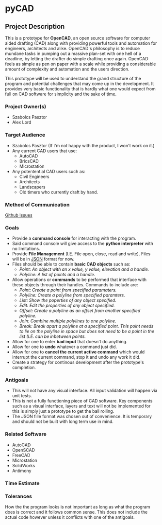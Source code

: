 # pyCAD

## Project Description
This is a prototype for **OpenCAD**, an open source software for computer aided drafting (CAD) along with providing powerful tools and automation for engineers, architects and alike. OpenCAD's philosophy is to reduce mundane tasks in pumping out a massive plan-set with one hell of a deadline, by letting the drafter do simple drafting once again. OpenCAD feels as simple as pen on paper with a scale while providing a considerable amount of complexity and automation and the users direction.

This prototype will be used to understand the grand structure of the program and potential challenges that may come up in the development. It provides very basic functionality that is hardly what one would expect from full on CAD software for simplicity and the sake of time.

### Project Owner(s)
* Szabolcs Pasztor
* Alex Lord

### Target Audience
* Szabolcs Pasztor (If I'm not happy with the product, I won't work on it.)
* Any current CAD users that use:
    * AutoCAD
    * BricsCAD
    * Microstation
* Any potentential CAD users such as:
    * Civil Engineers
    * Architects
    * Landscapers
    * Old timers who currently draft by hand.

### Method of Communication
[Github Issues](https://guides.github.com/features/issues/)
### Goals
* Provide a **command console** for interacting with the program.
* Said command console will give access to the **python interpreter** with no limitations.
* Provide **File Management** (I.E. File open, close, read and write). Files will be in [JSON](http://www.w3schools.com/json/) format for now.
* Files should be able to contain **basic CAD objects** such as:
    * *Point: An object with an x value, y value, elevation and a handle.*
    * *Polyline: A list of points and a handle.*
* Allow operations or **commands** to be performed that interface with these objects through their handles. Commands to include are:
    * *Point: Create a point from specified paramaters.*
    * *Polyline: Create a polyline from specified paramters.*
    * *List: Show the poperties of any object specified.*
    * *Edit: Edit the properties of any object specified.*
    * *Offset: Create a polyline as an offset from another specified polyline.*
    * *Join: Combine multiple polylines to one polyline.*
    * *Break: Break apart a polyline at a specified point. This point needs to lie on the polyline in space but does not need to be a point in the list (I.E. can be inbetween points.*
* Allow for one to enter **bad input** that doesn't do anything.
* Allow for one to **undo** whatever a command just did.
* Allow for one to **cancel the current active command** which would interrupt the current command, stop it and undo any work it did.
* Create a strategy for continous development after the prototype's completion.

### Antigoals
* This will not have any visual interface. All input validation will happen via unit tests.
* This is not a fully functioning piece of CAD software. Key components such as a visual interface, layers and text will not be implemented for this is simply just a prototype to get the ball rolling.
* The JSON fille format was chosen out of convenience. It is temporary and should not be built with long term use in mind.

### Related Software
* AutoCAD
* OpenSCAD
* FreeCAD
* Microstation
* SolidWorks
* Antimony

### Time Estimate
### Tolerances
How the the program looks is not important as long as what the program does is correct and it follows common sense. This does not include the actual code however unless it conflicts with one of the antigoals.
